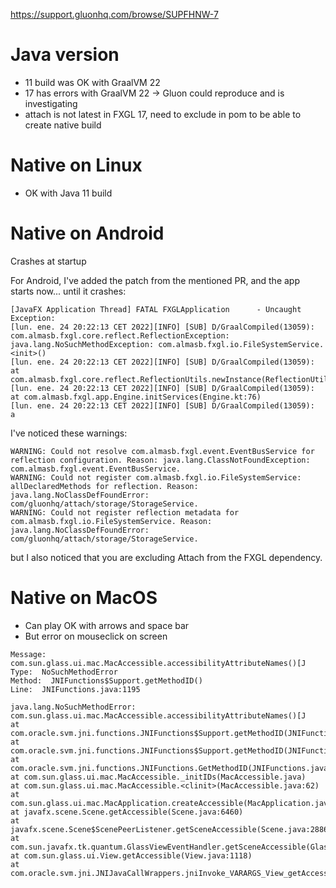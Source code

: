 https://support.gluonhq.com/browse/SUPFHNW-7


# Java version

* 11 build was OK with GraalVM 22
* 17 has errors with GraalVM 22 -> Gluon could reproduce and is investigating
* attach is not latest in FXGL 17, need to exclude in pom to be able to create native build

# Native on Linux

* OK with Java 11 build

# Native on Android

Crashes at startup

For Android, I've added the patch from the mentioned PR, and the app starts now... until it crashes:

```shell
[JavaFX Application Thread] FATAL FXGLApplication      - Uncaught Exception:
[lun. ene. 24 20:22:13 CET 2022][INFO] [SUB] D/GraalCompiled(13059): com.almasb.fxgl.core.reflect.ReflectionException: java.lang.NoSuchMethodException: com.almasb.fxgl.io.FileSystemService.<init>()
[lun. ene. 24 20:22:13 CET 2022][INFO] [SUB] D/GraalCompiled(13059):    at com.almasb.fxgl.core.reflect.ReflectionUtils.newInstance(ReflectionUtils.java:216)
[lun. ene. 24 20:22:13 CET 2022][INFO] [SUB] D/GraalCompiled(13059):    at com.almasb.fxgl.app.Engine.initServices(Engine.kt:76)
[lun. ene. 24 20:22:13 CET 2022][INFO] [SUB] D/GraalCompiled(13059):    a
```

I've noticed these warnings:

```shell
WARNING: Could not resolve com.almasb.fxgl.event.EventBusService for reflection configuration. Reason: java.lang.ClassNotFoundException: com.almasb.fxgl.event.EventBusService.
WARNING: Could not register com.almasb.fxgl.io.FileSystemService: allDeclaredMethods for reflection. Reason: java.lang.NoClassDefFoundError: com/gluonhq/attach/storage/StorageService.
WARNING: Could not register reflection metadata for com.almasb.fxgl.io.FileSystemService. Reason: java.lang.NoClassDefFoundError: com/gluonhq/attach/storage/StorageService.
```

but I also noticed that you are excluding Attach from the FXGL dependency.

# Native on MacOS

* Can play OK with arrows and space bar
* But error on mouseclick on screen

```shell
Message:  com.sun.glass.ui.mac.MacAccessible.accessibilityAttributeNames()[J
Type:  NoSuchMethodError
Method:  JNIFunctions$Support.getMethodID()
Line:  JNIFunctions.java:1195

java.lang.NoSuchMethodError: com.sun.glass.ui.mac.MacAccessible.accessibilityAttributeNames()[J
at com.oracle.svm.jni.functions.JNIFunctions$Support.getMethodID(JNIFunctions.java:1195)
at com.oracle.svm.jni.functions.JNIFunctions$Support.getMethodID(JNIFunctions.java:1180)
at com.oracle.svm.jni.functions.JNIFunctions.GetMethodID(JNIFunctions.java:416)
at com.sun.glass.ui.mac.MacAccessible._initIDs(MacAccessible.java)
at com.sun.glass.ui.mac.MacAccessible.<clinit>(MacAccessible.java:62)
at com.sun.glass.ui.mac.MacApplication.createAccessible(MacApplication.java:318)
at javafx.scene.Scene.getAccessible(Scene.java:6460)
at javafx.scene.Scene$ScenePeerListener.getSceneAccessible(Scene.java:2886)
at com.sun.javafx.tk.quantum.GlassViewEventHandler.getSceneAccessible(GlassViewEventHandler.java:1390)
at com.sun.glass.ui.View.getAccessible(View.java:1118)
at com.oracle.svm.jni.JNIJavaCallWrappers.jniInvoke_VARARGS_View_getAccessible_208bf9d5e8902251a899fb9f0c818944d597913d(JNIJavaCallWrappers.java:0)
```
